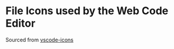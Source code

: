 # File Icons used by the Web Code Editor

Sourced from [vscode-icons](https://github.com/vscode-icons/vscode-icons/tree/master/icons)
